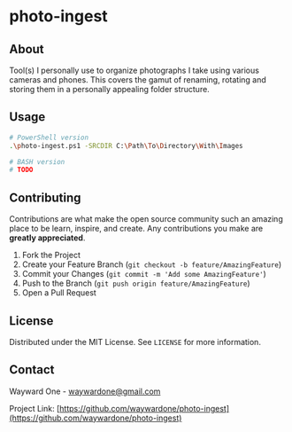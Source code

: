 # photo-ingest


## About

Tool(s) I personally use to organize photographs I take using various cameras and phones. This covers the gamut of renaming, rotating and storing them in a personally appealing folder structure.



## Usage


```sh
# PowerShell version
.\photo-ingest.ps1 -SRCDIR C:\Path\To\Directory\With\Images

# BASH version
# TODO
```



## Contributing


Contributions are what make the open source community such an amazing place to be learn, inspire, and create. Any contributions you make are **greatly appreciated**.

1. Fork the Project
2. Create your Feature Branch (`git checkout -b feature/AmazingFeature`)
3. Commit your Changes (`git commit -m 'Add some AmazingFeature'`)
4. Push to the Branch (`git push origin feature/AmazingFeature`)
5. Open a Pull Request



## License

Distributed under the MIT License. See `LICENSE` for more information.



## Contact

Wayward One - waywardone@gmail.com

Project Link: [https://github.com/waywardone/photo-ingest](https://github.com/waywardone/photo-ingest)



